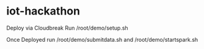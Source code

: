# iot-hackathon
Deploy via Cloudbreak
Run /root/demo/setup.sh

Once Deployed run /root/demo/submitdata.sh and /root/demo/startspark.sh
